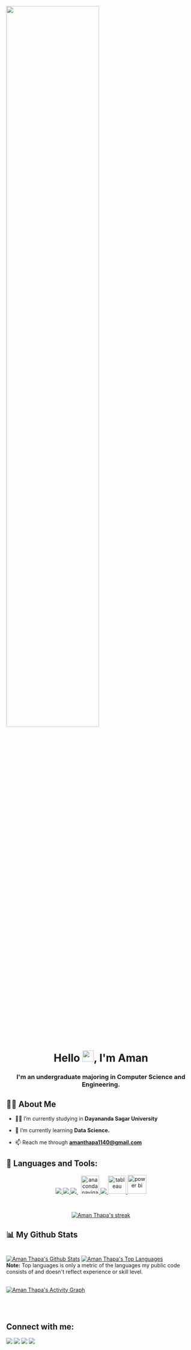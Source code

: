 <a href="#"><img width="70%" height="auto" src="https://i.ibb.co/R21z8NV/Pngtree-a-man-who-works-at-5361911.png"/></a>

<h1 align="center">Hello <img src="https://raw.githubusercontent.com/MartinHeinz/MartinHeinz/master/wave.gif" width="30px">, I'm Aman</h1>
<h3 align="center">I'm an undergraduate majoring in Computer Science and Engineering.</h3>


## 🙋‍♂️ About Me

- 👨‍🎓 I’m currently studying in **Dayananda Sagar University**

- 🌱 I’m currently learning **Data Science.**



<!-- - 👨‍💻 All of my projects are available at **[My Portfolio](https://subhamraoniar.com)** -->

- 📫 Reach me through **amanthapa1140@gmail.com**

<!-- - ⚡ Fun fact **I read novels and go to the GYM very often.** -->

## 🚀 Languages and Tools:

<p align="center"> 
    <a href="https://www.cprogramming.com/" target="_blank"> <img src="https://img.icons8.com/color/48/000000/c-programming.png"/> </a> 
    <a href="https://www.python.org" target="_blank"> <img src="https://img.icons8.com/color/48/000000/python.png"/> </a> 
    <a style="padding-right:8px;" href="https://www.mysql.com/" target="_blank"> <img src="https://img.icons8.com/fluent/50/000000/mysql-logo.png"/> </a>
    <a href="https://img.icons8.com/fluency/48/000000/anaconda--v2.png" target="_blank"> <img src="https://img.icons8.com/fluency/48/000000/anaconda--v2.png" alt="anaconda navigator" width="48" height="48"/> </a>  
    <a href="https://git-scm.com/" target="_blank"> <img src="https://img.icons8.com/color/48/000000/git.png"/> </a> 
    <a href="https://www.tableau.com/" target="_blank"> <img src="https://img.icons8.com/color/48/000000/tableau-software.png" alt="tableau" width="48" height="48"/> </a> 
    <a href="https://powerbi.microsoft.com/en-au/" target="_blank"> <img src="https://img.icons8.com/color/48/000000/power-bi.png" alt="power bi" width="50" height="50"/> </a>
</p>

<br/>

<p align="center">
    <a href="https://github.com/aman-thapa/github-readme-streak-stats">
        <img title="🔥 Get streak stats for your profile at git.io/streak-stats" alt="Aman Thapa's streak" src="https://github-readme-streak-stats.herokuapp.com/?user=aman-thapa&theme=black-ice&hide_border=true&stroke=0000&background=060A0CD0"/>
    </a>
</p>

## 📊 My Github Stats

  <br/>
    <a href="https://github.com/aman-thapa/github-readme-stats"><img alt="Aman Thapa's Github Stats" src="https://github-readme-stats.vercel.app/api?username=aman-thapa&show_icons=true&count_private=true&theme=react&hide_border=true&bg_color=0D1117" /></a>
  <a href="https://github.com/aman-thapa/github-readme-stats"><img alt="Aman Thapa's Top Languages" src="https://github-readme-stats.vercel.app/api/top-langs/?username=aman-thapa&langs_count=8&count_private=true&layout=compact&theme=react&hide_border=true&bg_color=0D1117" /></a>
  <br/>
  <b>Note:</b> Top languages is only a metric of the languages my public code consists of and doesn't reflect experience or skill level.


<br/>
<br/>

<a href="https://github.com/aman-thapa/github-readme-activity-graph"><img alt="Aman Thapa's Activity Graph" src="https://activity-graph.herokuapp.com/graph?username=aman-thapa&bg_color=0D1117&color=5BCDEC&line=5BCDEC&point=FFFFFF&hide_border=true" /></a>

<br/>
<br/>

## Connect with me:
<p align="left">

<a href = "https://www.linkedin.com/in/aman-thapa-6a35571a2/"><img src="https://img.icons8.com/fluent/48/000000/linkedin.png"/></a>
<a href = "https://twitter.com/aman_thapa01"><img src="https://img.icons8.com/fluent/48/000000/twitter.png"/></a>
<a href = "https://www.instagram.com/aman.t_/"><img src="https://img.icons8.com/fluent/48/000000/instagram-new.png"/></a>
<a href = "mailto: amanthapa1140@gmail.com"><img src="https://img.icons8.com/color/48/000000/gmail-new.png"/></a>

</p>

<!-- ## ❤ Views and Followers
<a href="https://github.com/Meghna-DAS/github-profile-views-counter">
    <img src="https://komarev.com/ghpvc/?username=SubhamRaoniar28">
</a>
<a href="https://github.com/SubhamRaoniar28?tab=followers"><img src="https://img.shields.io/github/followers/SubhamRaoniar28?label=Followers&style=social" alt="GitHub Badge"></a> -->
